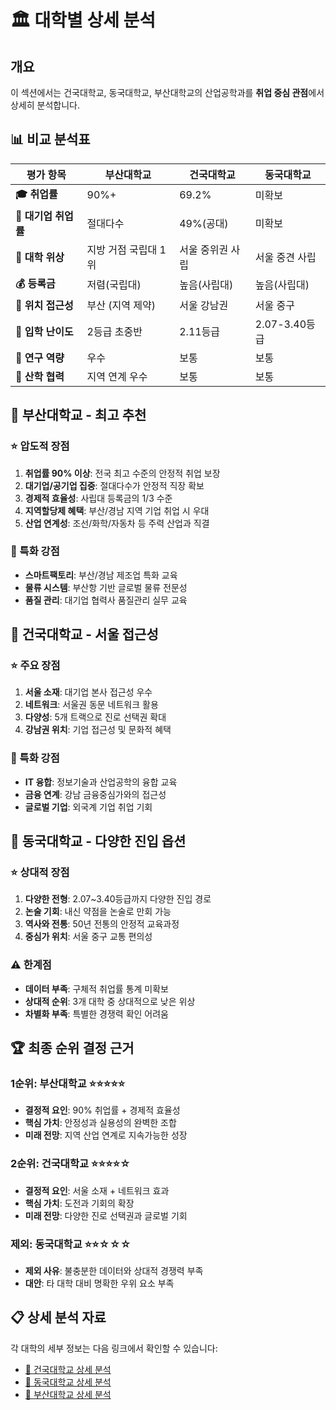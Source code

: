 # 🏛️ 대학별 상세 분석

## 개요

이 섹션에서는 건국대학교, 동국대학교, 부산대학교의 산업공학과를 **취업 중심 관점**에서 상세히 분석합니다.

## 📊 비교 분석표

| 평가 항목 | 부산대학교 | 건국대학교 | 동국대학교 |
|-----------|------------|------------|------------|
| **🎓 취업률** | 90%+ | 69.2% | 미확보 |
| **🏢 대기업 취업률** | 절대다수 | 49%(공대) | 미확보 |
| **🌟 대학 위상** | 지방 거점 국립대 1위 | 서울 중위권 사립 | 서울 중견 사립 |
| **💰 등록금** | 저렴(국립대) | 높음(사립대) | 높음(사립대) |
| **📍 위치 접근성** | 부산 (지역 제약) | 서울 강남권 | 서울 중구 |
| **🎯 입학 난이도** | 2등급 초중반 | 2.11등급 | 2.07-3.40등급 |
| **🔬 연구 역량** | 우수 | 보통 | 보통 |
| **🤝 산학 협력** | 지역 연계 우수 | 보통 | 보통 |

## 🥇 부산대학교 - 최고 추천

### ⭐ 압도적 장점
1. **취업률 90% 이상**: 전국 최고 수준의 안정적 취업 보장
2. **대기업/공기업 집중**: 절대다수가 안정적 직장 확보
3. **경제적 효율성**: 사립대 등록금의 1/3 수준
4. **지역할당제 혜택**: 부산/경남 지역 기업 취업 시 우대
5. **산업 연계성**: 조선/화학/자동차 등 주력 산업과 직결

### 🎯 특화 강점
- **스마트팩토리**: 부산/경남 제조업 특화 교육
- **물류 시스템**: 부산항 기반 글로벌 물류 전문성
- **품질 관리**: 대기업 협력사 품질관리 실무 교육

## 🥈 건국대학교 - 서울 접근성

### ⭐ 주요 장점
1. **서울 소재**: 대기업 본사 접근성 우수
2. **네트워크**: 서울권 동문 네트워크 활용
3. **다양성**: 5개 트랙으로 진로 선택권 확대
4. **강남권 위치**: 기업 접근성 및 문화적 혜택

### 🎯 특화 강점
- **IT 융합**: 정보기술과 산업공학의 융합 교육
- **금융 연계**: 강남 금융중심가와의 접근성
- **글로벌 기업**: 외국계 기업 취업 기회

## 🥉 동국대학교 - 다양한 진입 옵션

### ⭐ 상대적 장점
1. **다양한 전형**: 2.07~3.40등급까지 다양한 진입 경로
2. **논술 기회**: 내신 약점을 논술로 만회 가능
3. **역사와 전통**: 50년 전통의 안정적 교육과정
4. **중심가 위치**: 서울 중구 교통 편의성

### ⚠️ 한계점
- **데이터 부족**: 구체적 취업률 통계 미확보
- **상대적 순위**: 3개 대학 중 상대적으로 낮은 위상
- **차별화 부족**: 특별한 경쟁력 확인 어려움

## 🏆 최종 순위 결정 근거

### 1순위: 부산대학교 ⭐⭐⭐⭐⭐
- **결정적 요인**: 90% 취업률 + 경제적 효율성
- **핵심 가치**: 안정성과 실용성의 완벽한 조합
- **미래 전망**: 지역 산업 연계로 지속가능한 성장

### 2순위: 건국대학교 ⭐⭐⭐⭐☆
- **결정적 요인**: 서울 소재 + 네트워크 효과
- **핵심 가치**: 도전과 기회의 확장
- **미래 전망**: 다양한 진로 선택권과 글로벌 기회

### 제외: 동국대학교 ⭐⭐☆☆☆
- **제외 사유**: 불충분한 데이터와 상대적 경쟁력 부족
- **대안**: 타 대학 대비 명확한 우위 요소 부족

## 📋 상세 분석 자료

각 대학의 세부 정보는 다음 링크에서 확인할 수 있습니다:

- [📘 건국대학교 상세 분석](../raw/universities/konkuk_university.md)
- [📗 동국대학교 상세 분석](../raw/universities/dongguk_university.md)
- [📙 부산대학교 상세 분석](../raw/universities/pusan_national_university.md)